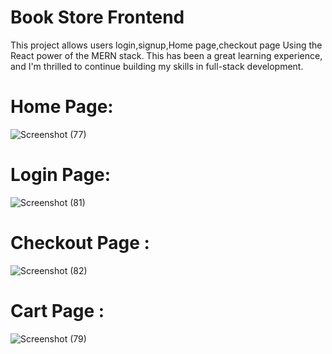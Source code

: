 # Book Store Frontend

This project allows users login,signup,Home page,checkout page Using the React power of the MERN stack.
This has been a great learning experience, and I'm thrilled to continue building my skills in full-stack development.


# Home Page:

![Screenshot (77)](https://github.com/user-attachments/assets/f6285715-bd9d-4a90-8573-a5a91efd398b)


# Login Page:

![Screenshot (81)](https://github.com/user-attachments/assets/a56054d5-dd6d-428f-8e25-07d888fa8abd)

# Checkout Page :

![Screenshot (82)](https://github.com/user-attachments/assets/5db78d00-2533-4725-8819-8cf614922ccd)

# Cart Page :

![Screenshot (79)](https://github.com/user-attachments/assets/6b8b0cf0-f4b3-44b2-a30f-ba4a618949d2)
